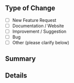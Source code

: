 ## Type of Change
- [ ] New Feature Request
- [ ] Documentation / Website
- [ ] Improvement / Suggestion
- [ ] Bug
- [ ] Other (please clarify below)

## Summary
<!-- Brief summary of the issue like steps to reproduce for a bug, or motivation and API design if proposing a new feature. -->

## Details
<!-- 
Include relevant code samples, example snippets, benefits, complexity, etc.  For feature requests, please make sure to provide an actionable outcome.  If you're unsure what qualifies, please consider start6ing a Discussion first, we can always transfer it later :).

For bug reports, please include your configuration file and a sample of your workspace with the minimum amount of code needed to reproduce.  For alternative debugging approaches, you can use our test cases as a format to follow for reproducing bugs.
-->
